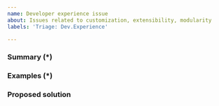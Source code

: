```yaml
---
name: Developer experience issue
about: Issues related to customization, extensibility, modularity
labels: 'Triage: Dev.Experience'

---
```


<!---
Please review our guidelines before adding a new issue: https://github.com/magento/magento2/wiki/Issue-reporting-guidelines
Fields marked with (*) are required. Please don't remove the template.
-->

### Summary (*)
<!--- Describe the issue you are experiencing. Include general information, error messages, environments, and so on. -->

### Examples (*)
<!--- Provide code examples or a patch with a test (recommended) to clearly indicate the problem. -->

### Proposed solution
<!--- Suggest your potential solutions for this issue. -->
